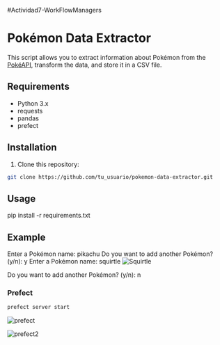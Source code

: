 #Actividad7-WorkFlowManagers

# Pokémon Data Extractor

This script allows you to extract information about Pokémon from the [PokéAPI](https://pokeapi.co/), transform the data, and store it in a CSV file.

## Requirements

- Python 3.x
- requests
- pandas
- prefect

## Installation

1. Clone this repository:

```bash
git clone https://github.com/tu_usuario/pokemon-data-extractor.git
```

## Usage

pip install -r requirements.txt

## Example 

Enter a Pokémon name: pikachu
Do you want to add another Pokémon? (y/n): y
Enter a Pokémon name: squirtle
![Squirtle](https://github.com/IvanGQDev/ComputacionToleranteAFallas/assets/71247107/793f7c1c-ae22-4413-a4d1-da162ad94a8c)

Do you want to add another Pokémon? (y/n): n

### Prefect

```cmd
prefect server start
```
![prefect](https://github.com/IvanGQDev/ComputacionToleranteAFallas/assets/71247107/f3c940a1-58ba-4f9d-b405-0bf6e814fd46)

![prefect2](https://github.com/IvanGQDev/ComputacionToleranteAFallas/assets/71247107/2edfce76-9fea-4600-8784-5d480e81b7bf)




